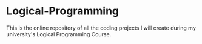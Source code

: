 # Logical-Programming
This is the online repository of all the coding projects I will create during my university's Logical Programming Course.
